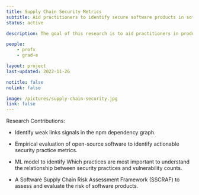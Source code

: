```yaml
---
title: Supply Chain Security Metrics
subtitle: Aid practitioners to identify secure software products in software ecosystem
status: active

description: The goal of this research is to aid practitioners in producing more secure software products through the development of actionable security metrics, the identification of weak link signals, and the leveraging of software security measures in dependency graphs to select good components.

people:
    - profx
    - grad-e

layout: project
last-updated: 2022-11-26

notitle: false
nolink: false 

image: /pictures/supply-chain-security.jpg
link: false
---
```


Research Contributions:

- Identify weak links signals in the npm dependency graph.

- Empirical evaluation of open-source software to identify actionable security practice metrics.

- ML model to identify Which practices are most important to understand the relationship between security practices and vulnerability counts.

- A Software Supply Chain Risk Assessment Framework (SSCRAF) to assess and evaluate the risk of software products.

